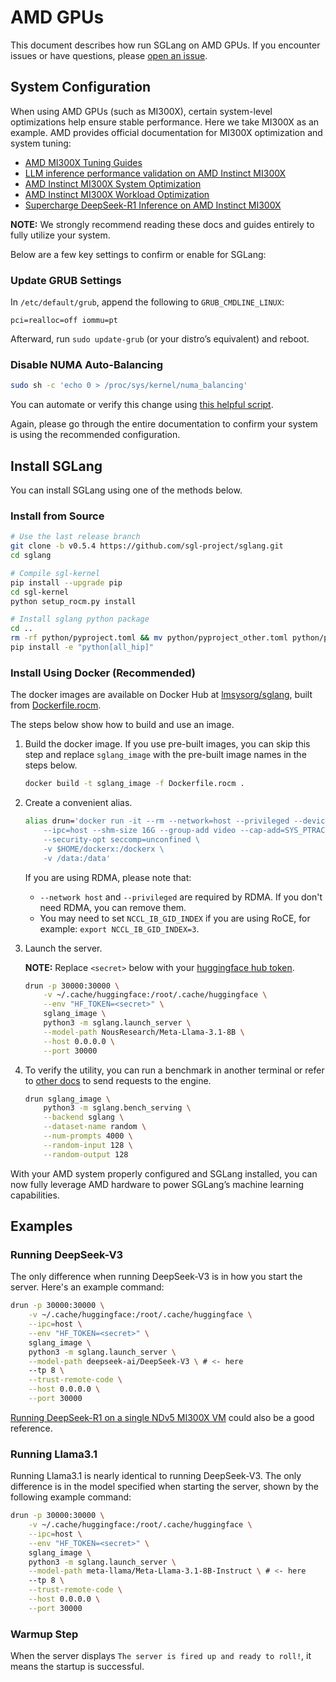 # AMD GPUs

This document describes how run SGLang on AMD GPUs. If you encounter issues or have questions, please [open an issue](https://github.com/sgl-project/sglang/issues).

## System Configuration

When using AMD GPUs (such as MI300X), certain system-level optimizations help ensure stable performance. Here we take MI300X as an example. AMD provides official documentation for MI300X optimization and system tuning:

- [AMD MI300X Tuning Guides](https://rocm.docs.amd.com/en/latest/how-to/tuning-guides/mi300x/index.html)
- [LLM inference performance validation on AMD Instinct MI300X](https://rocm.docs.amd.com/en/latest/how-to/rocm-for-ai/inference/vllm-benchmark.html)
- [AMD Instinct MI300X System Optimization](https://rocm.docs.amd.com/en/latest/how-to/system-optimization/mi300x.html)
- [AMD Instinct MI300X Workload Optimization](https://rocm.docs.amd.com/en/latest/how-to/rocm-for-ai/inference-optimization/workload.html)
- [Supercharge DeepSeek-R1 Inference on AMD Instinct MI300X](https://rocm.blogs.amd.com/artificial-intelligence/DeepSeekR1-Part2/README.html)

**NOTE:** We strongly recommend reading these docs and guides entirely to fully utilize your system.

Below are a few key settings to confirm or enable for SGLang:

### Update GRUB Settings

In `/etc/default/grub`, append the following to `GRUB_CMDLINE_LINUX`:

```text
pci=realloc=off iommu=pt
```

Afterward, run `sudo update-grub` (or your distro’s equivalent) and reboot.

### Disable NUMA Auto-Balancing

```bash
sudo sh -c 'echo 0 > /proc/sys/kernel/numa_balancing'
```

You can automate or verify this change using [this helpful script](https://github.com/ROCm/triton/blob/rocm_env/scripts/amd/env_check.sh).

Again, please go through the entire documentation to confirm your system is using the recommended configuration.

## Install SGLang

You can install SGLang using one of the methods below.

### Install from Source

```bash
# Use the last release branch
git clone -b v0.5.4 https://github.com/sgl-project/sglang.git
cd sglang

# Compile sgl-kernel
pip install --upgrade pip
cd sgl-kernel
python setup_rocm.py install

# Install sglang python package
cd ..
rm -rf python/pyproject.toml && mv python/pyproject_other.toml python/pyproject.toml
pip install -e "python[all_hip]"
```

### Install Using Docker (Recommended)

The docker images are available on Docker Hub at [lmsysorg/sglang](https://hub.docker.com/r/lmsysorg/sglang/tags), built from [Dockerfile.rocm](https://github.com/sgl-project/sglang/tree/main/docker).

The steps below show how to build and use an image.

1. Build the docker image.
   If you use pre-built images, you can skip this step and replace `sglang_image` with the pre-built image names in the steps below.

   ```bash
   docker build -t sglang_image -f Dockerfile.rocm .
   ```

2. Create a convenient alias.

   ```bash
   alias drun='docker run -it --rm --network=host --privileged --device=/dev/kfd --device=/dev/dri \
       --ipc=host --shm-size 16G --group-add video --cap-add=SYS_PTRACE \
       --security-opt seccomp=unconfined \
       -v $HOME/dockerx:/dockerx \
       -v /data:/data'
   ```

   If you are using RDMA, please note that:
     - `--network host` and `--privileged` are required by RDMA. If you don't need RDMA, you can remove them.
     - You may need to set `NCCL_IB_GID_INDEX` if you are using RoCE, for example: `export NCCL_IB_GID_INDEX=3`.

3. Launch the server.

   **NOTE:** Replace `<secret>` below with your [huggingface hub token](https://huggingface.co/docs/hub/en/security-tokens).

   ```bash
   drun -p 30000:30000 \
       -v ~/.cache/huggingface:/root/.cache/huggingface \
       --env "HF_TOKEN=<secret>" \
       sglang_image \
       python3 -m sglang.launch_server \
       --model-path NousResearch/Meta-Llama-3.1-8B \
       --host 0.0.0.0 \
       --port 30000
   ```

4. To verify the utility, you can run a benchmark in another terminal or refer to [other docs](https://docs.sglang.ai/backend/openai_api_completions.html) to send requests to the engine.

   ```bash
   drun sglang_image \
       python3 -m sglang.bench_serving \
       --backend sglang \
       --dataset-name random \
       --num-prompts 4000 \
       --random-input 128 \
       --random-output 128
   ```

With your AMD system properly configured and SGLang installed, you can now fully leverage AMD hardware to power SGLang’s machine learning capabilities.

## Examples

### Running DeepSeek-V3

The only difference when running DeepSeek-V3 is in how you start the server. Here's an example command:

```bash
drun -p 30000:30000 \
    -v ~/.cache/huggingface:/root/.cache/huggingface \
    --ipc=host \
    --env "HF_TOKEN=<secret>" \
    sglang_image \
    python3 -m sglang.launch_server \
    --model-path deepseek-ai/DeepSeek-V3 \ # <- here
    --tp 8 \
    --trust-remote-code \
    --host 0.0.0.0 \
    --port 30000
```

[Running DeepSeek-R1 on a single NDv5 MI300X VM](https://techcommunity.microsoft.com/blog/azurehighperformancecomputingblog/running-deepseek-r1-on-a-single-ndv5-mi300x-vm/4372726) could also be a good reference.

### Running Llama3.1

Running Llama3.1 is nearly identical to running DeepSeek-V3. The only difference is in the model specified when starting the server, shown by the following example command:

```bash
drun -p 30000:30000 \
    -v ~/.cache/huggingface:/root/.cache/huggingface \
    --ipc=host \
    --env "HF_TOKEN=<secret>" \
    sglang_image \
    python3 -m sglang.launch_server \
    --model-path meta-llama/Meta-Llama-3.1-8B-Instruct \ # <- here
    --tp 8 \
    --trust-remote-code \
    --host 0.0.0.0 \
    --port 30000
```

### Warmup Step

When the server displays `The server is fired up and ready to roll!`, it means the startup is successful.
